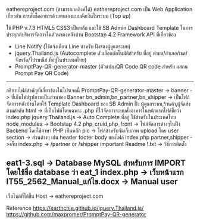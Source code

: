 eathereproject.com (สามารถกดลิงค์ได้)
 eathereproject.com เป็น Web Application เกี่ยวกับ การสั่งซื้ออาหารด้วยตนเองแบบตัดเงินในระบบ (Top up)
 
 ใช้ PHP v.7.3 HTML5 CSS3 เป็นหลัก และใช้ SB Admin Dashboard Template ในการประยุกต์บริหารจัดการในส่วนของหลังบ้าน
 Bootstap 4.2 Framework
 API ที่เกี่ยวข้อง
  - Line Notify (ใช้แจ้งเตือน Line สำหรับ ฝั่งของผู้ดูแลระบบ)
  - jquery.Thailand.js (Autocomplete ตัวเลือกอัตโนมัติสำหรับ ที่อยู่ ตำบล/อำเภอ/เขต/จังหวัด/ไปรษณีย์ ที่อยู่ในประเทศไทย)
  - PromptPay-QR-generator-master (ตัวแปลงQR Code QR code สำหรับ แสกน Prompt Pay QR Code)
------------------------------------------------------------------------------------------------------------------------
อธิบายไฟล์สำคัญที่เกี่ยวข้องในโปรเจคนี้
 PromptPay-QR-generator-master ->
 banner -> ที่เก็บไฟล์รูปภาพเป็นส่วนของ Banner
 bn_admin,bn_partner,bn_shipper -> เป็นไฟล์จัดการหลังบ้านโดยใช้ Template Dashboard ของ SB Admin ฝั่ง ผู้ดูแลระบบ,ร้านค้า,ผู้จัดส่ง ตามลำดับ
 html -> ที่เก็บไฟล์โดยเฉพาะ .php ที่ไว้จัดการระบบสั่งอาหารในหน้าแรกไฟล์ชื่อว่า index.php
 jquery.Thailand.js -> Auto Complete ที่อยู่ ใช่้สำหรับในประเทศไทย
 node_modules -> Bootstap 4.2
 php_cruid,php_front -> ไฟล์จัดการต่างๆในฝั่ง Backend โดยใช้ภาษา PHP เป็นหลัก
 pic -> ไฟล์สำหรับจัดเก็บภาพ upload โดย user 
 section -> ส่วนต่างๆ เช่น header footer body ของไฟล์ index.php
 partner,shipper ->เก็บ index.php -> /partner or /shipper
 important Readme !.txt -> วิธีการติดตั้ง 

 eat1-3.sql -> Database MySQL สำหรับการ IMPORT โดยใช้ชื่อ database ว่า eat_1
 index.php -> เว็บหน้าแรก
 IT55_2562_Manual_แก้ไข.docx -> Manual user
 ------------------------------------------------------------------------------------------------------------------------

 เว็บไซต์ที่ได้ขึ้น Host -> eathereproject.com
 
 Reference
 https://earthchie.github.io/jquery.Thailand.js/
 https://github.com/maxpromer/PromptPay-QR-generator
